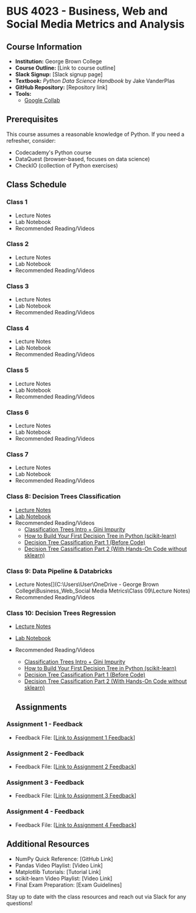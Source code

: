 # BUS 4023 - Business, Web and Social Media Metrics and Analysis

## Course Information
- **Institution:** George Brown College
- **Course Outline:** [Link to course outline]
- **Slack Signup:** [Slack signup page]
- **Textbook:** *Python Data Science Handbook* by Jake VanderPlas
- **GitHub Repository:** [Repository link]
- **Tools:**  
  - [Google Collab](url)
  

## Prerequisites
This course assumes a reasonable knowledge of Python. If you need a refresher, consider:
- Codecademy's Python course
- DataQuest (browser-based, focuses on data science)
- CheckIO (collection of Python exercises)

## Class Schedule
### **Class 1**
- Lecture Notes
- Lab Notebook
- Recommended Reading/Videos

### **Class 2**
- Lecture Notes
- Lab Notebook
- Recommended Reading/Videos

### **Class 3**
- Lecture Notes
- Lab Notebook
- Recommended Reading/Videos

### **Class 4**
- Lecture Notes
- Lab Notebook
- Recommended Reading/Videos

### **Class 5**
- Lecture Notes
- Lab Notebook
- Recommended Reading/Videos

### **Class 6**
- Lecture Notes
- Lab Notebook
- Recommended Reading/Videos

### **Class 7**
- Lecture Notes
- Lab Notebook
- Recommended Reading/Videos

### **Class 8: Decision Trees Classification**
- [Lecture Notes](https://georgebrowncollege-my.sharepoint.com/:f:/g/personal/101600320_georgebrown_ca/EuzUPjBqFUhEvwItj6t0uJYBIHUbPr0bEQMw_fAxDXVvBQ?e=sTFQcK)
- [Lab Notebook](https://colab.research.google.com/drive/1d5a0EcYr8LcUB70okx1O4Slawgi-T13W#scrollTo=i213ZygtifU-)
- Recommended Reading/Videos
  - [Classification Trees Intro + Gini Impurity](https://www.youtube.com/watch?v=_L39rN6gz7Y)
  - [How to Build Your First Decision Tree in Python (scikit-learn)](https://www.youtube.com/watch?v=YkYpGhsCx4c)
  - [Decision Tree Cassification Part 1 (Before Code)](https://www.youtube.com/watch?v=ZVR2Way4nwQ)
  - [Decision Tree Cassification Part 2 (With Hands-On Code without sklearn)](https://www.youtube.com/watch?v=sgQAhG5Q7iY)

### **Class 9: Data Pipeline & Databricks**
- Lecture Notes[](C:\Users\User\OneDrive - George Brown College\Business_Web_Social Media Metrics\Class 09\Lecture Notes)
- Recommended Reading/Videos

### **Class 10: Decision Trees Regression**
- [Lecture Notes](https://georgebrowncollege-my.sharepoint.com/my?id=%2Fpersonal%2F101600320%5Fgeorgebrown%5Fca%2FDocuments%2FBusiness%5FWeb%5FSocial%20Media%20Metrics%2FClass%2010%2FLecture%20Notes&ga=1)
- [Lab Notebook](https://colab.research.google.com/drive/1d5a0EcYr8LcUB70okx1O4Slawgi-T13W#scrollTo=i213ZygtifU-)
- Recommended Reading/Videos
  - [Classification Trees Intro + Gini Impurity](https://www.youtube.com/watch?v=_L39rN6gz7Y)
  - [How to Build Your First Decision Tree in Python (scikit-learn)](https://www.youtube.com/watch?v=YkYpGhsCx4c)
  - [Decision Tree Cassification Part 1 (Before Code)](https://www.youtube.com/watch?v=ZVR2Way4nwQ)
  - [Decision Tree Cassification Part 2 (With Hands-On Code without sklearn)](https://www.youtube.com/watch?v=sgQAhG5Q7iY)

  ## Assignments
### **Assignment 1 - Feedback**
- Feedback File: [[Link to Assignment 1 Feedback](https://georgebrowncollege-my.sharepoint.com/:f:/g/personal/101600320_georgebrown_ca/EmhRlA35M_hJg65AIBFq0SMBpZOzVdfD6NFog8IK83hblQ?e=S9d7r6)]

### **Assignment 2 - Feedback**
- Feedback File: [[Link to Assignment 2 Feedback](https://georgebrowncollege-my.sharepoint.com/:f:/g/personal/101600320_georgebrown_ca/EmhRlA35M_hJg65AIBFq0SMBpZOzVdfD6NFog8IK83hblQ?e=S9d7r6)]

### **Assignment 3 - Feedback**
- Feedback File: [[Link to Assignment 3 Feedback](https://georgebrowncollege-my.sharepoint.com/:f:/g/personal/101600320_georgebrown_ca/EmhRlA35M_hJg65AIBFq0SMBpZOzVdfD6NFog8IK83hblQ?e=S9d7r6)]

### **Assignment 4 - Feedback**
- Feedback File: [[Link to Assignment 4 Feedback](https://georgebrowncollege-my.sharepoint.com/:f:/g/personal/101600320_georgebrown_ca/EmhRlA35M_hJg65AIBFq0SMBpZOzVdfD6NFog8IK83hblQ?e=S9d7r6)]

## Additional Resources
- NumPy Quick Reference: [GitHub Link]
- Pandas Video Playlist: [Video Link]
- Matplotlib Tutorials: [Tutorial Link]
- scikit-learn Video Playlist: [Video Link]
- Final Exam Preparation: [Exam Guidelines]

Stay up to date with the class resources and reach out via Slack for any questions!

